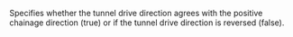 Specifies whether the tunnel drive direction agrees with the positive chainage direction (true) or if the tunnel drive direction is reversed (false).
